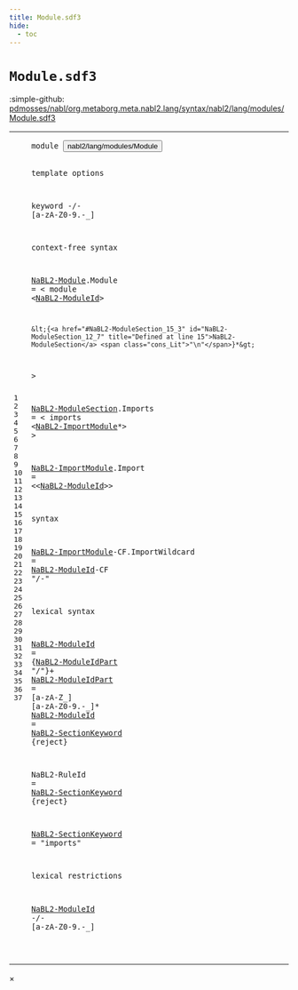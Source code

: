 ```yaml
---
title: Module.sdf3
hide:
  - toc
---
```


# `Module.sdf3`

:simple-github: [pdmosses/nabl/org.metaborg.meta.nabl2.lang/syntax/nabl2/lang/modules/Module.sdf3]

[pdmosses/nabl/org.metaborg.meta.nabl2.lang/syntax/nabl2/lang/modules/Module.sdf3]: https://github.com/pdmosses/nabl/blob/master/org.metaborg.meta.nabl2.lang/syntax/nabl2/lang/modules/Module.sdf3 "The source file on GitHub"

<div class="sdf3"><table class="highlighttable"><tbody><tr><td class="linenos"><div class="linenodiv"><pre><span></span>1
2
3
4
5
6
7
8
9
10
11
12
13
14
15
16
17
18
19
20
21
22
23
24
25
26
27
28
29
30
31
32
33
34
35
36
37
</pre></div></td>
<td class="code"><pre><code><span class="keyword">module</span> <button class="modal-open" id="nabl2/lang/modules/Module_1_8" title="Multi-file references" data-urls="../../Main.sdf3/#nabl2/lang/modules/Module_6_3 line 6; ../../../../NaBL2Lang.sdf3/#nabl2/lang/modules/Module_6_3 line 6">nabl2/lang/modules/Module</button>

<span class="keyword">template options</span>

  <span class="keyword">keyword</span> -/- [<span class="cons_Regular">a</span>-<span class="cons_Regular">z</span><span class="cons_Regular">A</span>-<span class="cons_Regular">Z</span><span class="cons_Regular">0</span>-<span class="cons_Regular">9</span>\.\-\_]

<span class="keyword">context-free syntax</span>

  <a href="../../../../NaBL2Lang.sdf3/#NaBL2-Module_11_3" id="NaBL2-Module_9_3" title="Referenced at ../../../../NaBL2Lang.sdf3 line 11">NaBL2-Module</a>.<span class="cons_Constructor"><span id="Module_9_16" title="Not referenced">Module</span></span> = &lt;
    <span class="cons_String">module</span> &lt;<a href="#NaBL2-ModuleId_27_3" id="NaBL2-ModuleId_10_13" title="Defined at line 27, 29">NaBL2-ModuleId</a>&gt;

    &lt;{<a href="#NaBL2-ModuleSection_15_3" id="NaBL2-ModuleSection_12_7" title="Defined at line 15">NaBL2-ModuleSection</a> <span class="cons_Lit">"\n"</span>}*&gt;
  &gt;
 
  <a href="#NaBL2-ModuleSection_12_7" id="NaBL2-ModuleSection_15_3" title="Referenced at line 12">NaBL2-ModuleSection</a>.<span class="cons_Constructor"><span id="Imports_15_23" title="Not referenced">Imports</span></span> = &lt;
    <span class="cons_String">imports</span> &lt;<a href="#NaBL2-ImportModule_19_3" id="NaBL2-ImportModule_16_14" title="Defined at line 19, 23">NaBL2-ImportModule</a>*&gt;
  &gt;
 
  <a href="#NaBL2-ImportModule_16_14" id="NaBL2-ImportModule_19_3" title="Referenced at line 16">NaBL2-ImportModule</a>.<span class="cons_Constructor"><span id="Import_19_22" title="Not referenced">Import</span></span> = &lt;&lt;<a href="#NaBL2-ModuleId_27_3" id="NaBL2-ModuleId_19_33" title="Defined at line 27, 29">NaBL2-ModuleId</a>&gt;&gt; 

<span class="keyword">syntax</span>

  <a href="#NaBL2-ImportModule_16_14" id="NaBL2-ImportModule_23_3" title="Referenced at line 16">NaBL2-ImportModule</a><span class="keyword">-CF</span>.<span class="cons_Constructor"><span id="ImportWildcard_23_25" title="Not referenced">ImportWildcard</span></span> = <a href="#NaBL2-ModuleId_27_3" id="NaBL2-ModuleId_23_42" title="Defined at line 27, 29">NaBL2-ModuleId</a><span class="keyword">-CF</span> <span class="cons_Lit">"/-"</span>

<span class="keyword">lexical syntax</span>

  <a href="#NaBL2-ModuleId_10_13" id="NaBL2-ModuleId_27_3" title="Referenced at line 10, 19, 23, 37">NaBL2-ModuleId</a> = {<a href="#NaBL2-ModuleIdPart_28_3" id="NaBL2-ModuleIdPart_27_21" title="Defined at line 28">NaBL2-ModuleIdPart</a> <span class="cons_Lit">"/"</span>}+
  <a href="#NaBL2-ModuleIdPart_27_21" id="NaBL2-ModuleIdPart_28_3" title="Referenced at line 27">NaBL2-ModuleIdPart</a> = [<span class="cons_Regular">a</span>-<span class="cons_Regular">z</span><span class="cons_Regular">A</span>-<span class="cons_Regular">Z</span>\_] [<span class="cons_Regular">a</span>-<span class="cons_Regular">z</span><span class="cons_Regular">A</span>-<span class="cons_Regular">Z</span><span class="cons_Regular">0</span>-<span class="cons_Regular">9</span>\.\-\_]*
  <a href="#NaBL2-ModuleId_10_13" id="NaBL2-ModuleId_29_3" title="Referenced at line 10, 19, 23, 37">NaBL2-ModuleId</a> = <a href="#NaBL2-SectionKeyword_33_3" id="NaBL2-SectionKeyword_29_20" title="Defined at line 33">NaBL2-SectionKeyword</a> {<span class="keyword">reject</span>}
  
  <span id="NaBL2-RuleId_31_3" title="Not referenced">NaBL2-RuleId</span> = <a href="#NaBL2-SectionKeyword_33_3" id="NaBL2-SectionKeyword_31_18" title="Defined at line 33">NaBL2-SectionKeyword</a> {<span class="keyword">reject</span>}
  
  <a href="#NaBL2-SectionKeyword_29_20" id="NaBL2-SectionKeyword_33_3" title="Referenced at line 29, 31">NaBL2-SectionKeyword</a> = <span class="cons_Lit">"imports"</span>

<span class="keyword">lexical restrictions</span>

  <a href="#NaBL2-ModuleId_27_3" id="NaBL2-ModuleId_37_3" title="Defined at line 27, 29">NaBL2-ModuleId</a> -/- [<span class="cons_Regular">a</span>-<span class="cons_Regular">z</span><span class="cons_Regular">A</span>-<span class="cons_Regular">Z</span><span class="cons_Regular">0</span>-<span class="cons_Regular">9</span>\.\-\_]


</code></pre></td></tr></tbody></table></div>

<div id="modal">
  <div id="modal-content">
    <span id="modal-close">&times;</span>
    <h2 id="modal-h2"></h2>
    <p  id="modal-p"></p>
    <ul id="modal-ul"></ul>
  </div>
</div>
